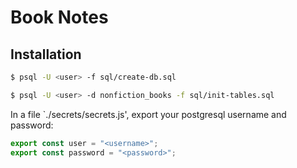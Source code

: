 # Book Notes

## Installation

```bash
$ psql -U <user> -f sql/create-db.sql
```

```bash
$ psql -U <user> -d nonfiction_books -f sql/init-tables.sql
```

In a file `./secrets/secrets.js', export your postgresql username and password:

```js
export const user = "<username>";
export const password = "<password>";
```
